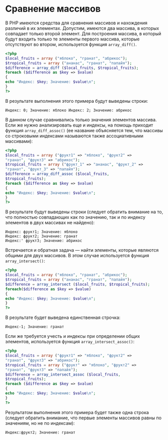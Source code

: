 # Сравнение массивов


В РНР имеются средства для сравнения массивов и нахождения различий
в их элементах. Допустим, имеются два массива, в которых совпадает только
второй элемент. Для построения массива, в который будут входить только те
элементы первого массива, которые отсутствуют во втором, используется 
функция `array_diff()`.

```php
<?php
$local_fruits = array ("яблоко", "гранат", "абрикос");
$tropical_fruits = array ("ананас", "гранат", "папайя");
$difference = array_diff ($local_fruits, $tropical_fruits);
foreach ($difference as $key => $value)
{
echo "Индекс: $key; Значение: $value\n";
}
?>
```

В результате выполнения этого примера будут выведены строки:

`Индекс: 0; Значение: яблоко
Индекс: 2; Значение: абрикос`

В данном случае сравнивались только значения элементов массива. Если же
нужно анализировать еще и индексы, на помощь приходит функция
`array_diff_assoc()` (ее название объясняется тем, что массивы со строковыми
индексами называются также ассоциативными массивами):

```php
<?php
$local_fruits = array ("фрукт1" => "яблоко", "фрукт2" => 
"гранат", "фруктЗ" => "абрикос");
$tropical_fruits = array ("фрукт_1" => "ананас", "фрукт_2" =>
"гранат", "фрукт_3" => "папайя");
$difference = array_diff_assoc ($local_fruits,
$tropical_fruits);
foreach ($difference as $key => $value)
{
echo "Индекс: $key; Значение: $value\n";
}
?>
```

В результате будут выведены строки (следует обратить внимание на то, что
полностью совпадающих как по значению, так и по индексу элементов в двух
массивах не найдено):

```
Индекс: фрукт1; Значение: яблоко
Индекс: фрукт2; Значение: гранат
Индекс:' фруктЗ; Значение: абрикос
```

Встречается и обратная задача — найти элементы, которые являются 
общими для двух массивов. В этом случае используется функция `array_intersect()`:

```php
<?php
$local_fruits = array ("яблоко", "гранат", "абрикос");
$tropical_fruits = array ("ананас", "гранат", "папайя");
$difference = array_intersect ($local_fruits, $tropical_fruits);
foreach($difference as $key => $value)
{
echo "Индекс: $key; Значение: $value\n";
}
?>
```

В результате будет выведена единственная строчка:

`Индекс-1; Значение: гранат`

Если же требуется учесть и индексы при определении общих элементов, 
используется функция `array_intersect_assoc()`:

```php
<?php
$local_fruits = array ("фрукт1" => "яблоко", "фрукт2" => 
"гранат", "фруктЗ" => "абрикос");
$tropical_fruits = array ("фрукт" => "яблоко", "фрукт2" =>
"гранат", "фруктЗ" => "папайя");
$difference = array_intersect_assoc ($local_fruits,
$tropical_fruits);
foreach ($difference as $key => $value)
{
echo "Индекс: $key; Значение: $value\n";
}
?>
```

Результатом выполнения этого примера будет также одна строка (следует 
обратить внимание, что первые элементы массивов равны по значениям, но не по
индексам):

`Индекс:фрукт2; Значение: гранат`